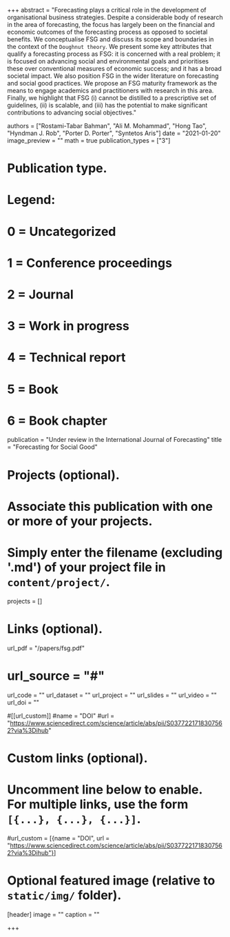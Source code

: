 +++
abstract = "Forecasting plays a critical role in the development of organisational business strategies. Despite a considerable body of research in the area of forecasting, the focus has largely
been on the financial and economic outcomes of the forecasting process as opposed to societal benefits. We conceptualise FSG and discuss its scope and boundaries in the context of the `Doughnut theory`. We present some key attributes that qualify a forecasting process as FSG: it is concerned with a real problem; it is focused on advancing social and environmental goals and prioritises these over conventional measures of economic success; and it has a broad societal impact. We also position FSG in the wider literature on forecasting and social good practices. We propose an FSG maturity framework as the means to engage academics and practitioners with research in this area. Finally, we highlight that FSG (i) cannot be distilled to a prescriptive set of guidelines, (ii) is scalable, and (iii) has the potential to make significant contributions to advancing social objectives."


authors = ["Rostami-Tabar Bahman", "Ali M. Mohammad", "Hong Tao", "Hyndman J. Rob", "Porter D. Porter", "Syntetos Aris"]
date = "2021-01-20"
image_preview = ""
math = true
publication_types = ["3"]
# Publication type.
# Legend:
# 0 = Uncategorized
# 1 = Conference proceedings
# 2 = Journal
# 3 = Work in progress
# 4 = Technical report
# 5 = Book
# 6 = Book chapter
publication = "Under review in the International Journal of Forecasting"
title = "Forecasting for Social Good"
# Projects (optional).
#   Associate this publication with one or more of your projects.
#   Simply enter the filename (excluding '.md') of your project file in `content/project/`.
projects = []

# Links (optional).
url_pdf = "/papers/fsg.pdf"
# url_source = "#"
url_code = ""
url_dataset = ""
url_project = ""
url_slides = ""
url_video = ""
url_doi = ""

#[[url_custom]]
#name = "DOI"
#url = "https://www.sciencedirect.com/science/article/abs/pii/S0377221718307562?via%3Dihub"


# Custom links (optional).
#   Uncomment line below to enable. For multiple links, use the form `[{...}, {...}, {...}]`.
#url_custom = [{name = "DOI", url = "https://www.sciencedirect.com/science/article/abs/pii/S0377221718307562?via%3Dihub"}]


# Optional featured image (relative to `static/img/` folder).
[header]
image = ""
caption = ""

+++